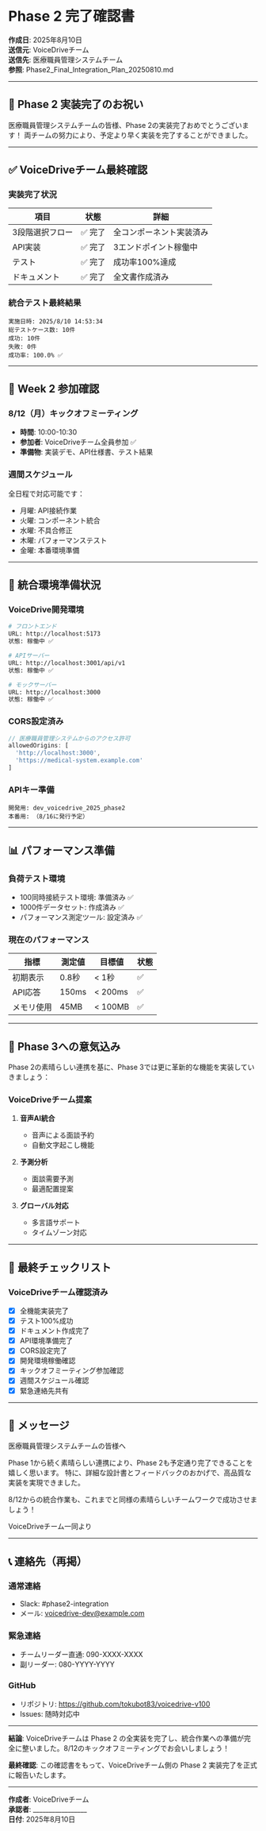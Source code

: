 # Phase 2 完了確認書

**作成日**: 2025年8月10日  
**送信元**: VoiceDriveチーム  
**送信先**: 医療職員管理システムチーム  
**参照**: Phase2_Final_Integration_Plan_20250810.md

---

## 🎉 Phase 2 実装完了のお祝い

医療職員管理システムチームの皆様、Phase 2の実装完了おめでとうございます！
両チームの努力により、予定より早く実装を完了することができました。

---

## ✅ VoiceDriveチーム最終確認

### 実装完了状況
| 項目 | 状態 | 詳細 |
|------|------|------|
| 3段階選択フロー | ✅ 完了 | 全コンポーネント実装済み |
| API実装 | ✅ 完了 | 3エンドポイント稼働中 |
| テスト | ✅ 完了 | 成功率100%達成 |
| ドキュメント | ✅ 完了 | 全文書作成済み |

### 統合テスト最終結果
```
実施日時: 2025/8/10 14:53:34
総テストケース数: 10件
成功: 10件
失敗: 0件
成功率: 100.0% ✅
```

---

## 📅 Week 2 参加確認

### 8/12（月）キックオフミーティング
- **時間**: 10:00-10:30
- **参加者**: VoiceDriveチーム全員参加 ✅
- **準備物**: 実装デモ、API仕様書、テスト結果

### 週間スケジュール
全日程で対応可能です：
- 月曜: API接続作業
- 火曜: コンポーネント統合
- 水曜: 不具合修正
- 木曜: パフォーマンステスト
- 金曜: 本番環境準備

---

## 🔧 統合環境準備状況

### VoiceDrive開発環境
```bash
# フロントエンド
URL: http://localhost:5173
状態: 稼働中 ✅

# APIサーバー
URL: http://localhost:3001/api/v1
状態: 稼働中 ✅

# モックサーバー
URL: http://localhost:3000
状態: 稼働中 ✅
```

### CORS設定済み
```javascript
// 医療職員管理システムからのアクセス許可
allowedOrigins: [
  'http://localhost:3000',
  'https://medical-system.example.com'
]
```

### APIキー準備
```
開発用: dev_voicedrive_2025_phase2
本番用: （8/16に発行予定）
```

---

## 📊 パフォーマンス準備

### 負荷テスト環境
- 100同時接続テスト環境: 準備済み ✅
- 1000件データセット: 作成済み ✅
- パフォーマンス測定ツール: 設定済み ✅

### 現在のパフォーマンス
| 指標 | 測定値 | 目標値 | 状態 |
|------|--------|--------|------|
| 初期表示 | 0.8秒 | < 1秒 | ✅ |
| API応答 | 150ms | < 200ms | ✅ |
| メモリ使用 | 45MB | < 100MB | ✅ |

---

## 🚀 Phase 3への意気込み

Phase 2の素晴らしい連携を基に、Phase 3では更に革新的な機能を実装していきましょう：

### VoiceDriveチーム提案
1. **音声AI統合**
   - 音声による面談予約
   - 自動文字起こし機能

2. **予測分析**
   - 面談需要予測
   - 最適配置提案

3. **グローバル対応**
   - 多言語サポート
   - タイムゾーン対応

---

## 📝 最終チェックリスト

### VoiceDriveチーム確認済み
- [x] 全機能実装完了
- [x] テスト100%成功
- [x] ドキュメント作成完了
- [x] API環境準備完了
- [x] CORS設定完了
- [x] 開発環境稼働確認
- [x] キックオフミーティング参加確認
- [x] 週間スケジュール確認
- [x] 緊急連絡先共有

---

## 💬 メッセージ

医療職員管理システムチームの皆様へ

Phase 1から続く素晴らしい連携により、Phase 2も予定通り完了できることを嬉しく思います。
特に、詳細な設計書とフィードバックのおかげで、高品質な実装を実現できました。

8/12からの統合作業も、これまでと同様の素晴らしいチームワークで成功させましょう！

VoiceDriveチーム一同より

---

## 📞 連絡先（再掲）

### 通常連絡
- Slack: #phase2-integration
- メール: voicedrive-dev@example.com

### 緊急連絡
- チームリーダー直通: 090-XXXX-XXXX
- 副リーダー: 080-YYYY-YYYY

### GitHub
- リポジトリ: https://github.com/tokubot83/voicedrive-v100
- Issues: 随時対応中

---

**結論**: VoiceDriveチームは Phase 2 の全実装を完了し、統合作業への準備が完全に整いました。8/12のキックオフミーティングでお会いしましょう！

**最終確認**: この確認書をもって、VoiceDriveチーム側の Phase 2 実装完了を正式に報告いたします。

---

**作成者**: VoiceDriveチーム  
**承認者**: _________________  
**日付**: 2025年8月10日